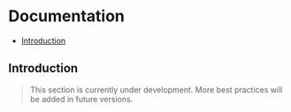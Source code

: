 # Documentation

- [Introduction](#introduction)

<a name="introduction"></a>
## Introduction

> This section is currently under development. More best practices will be added in future versions.
